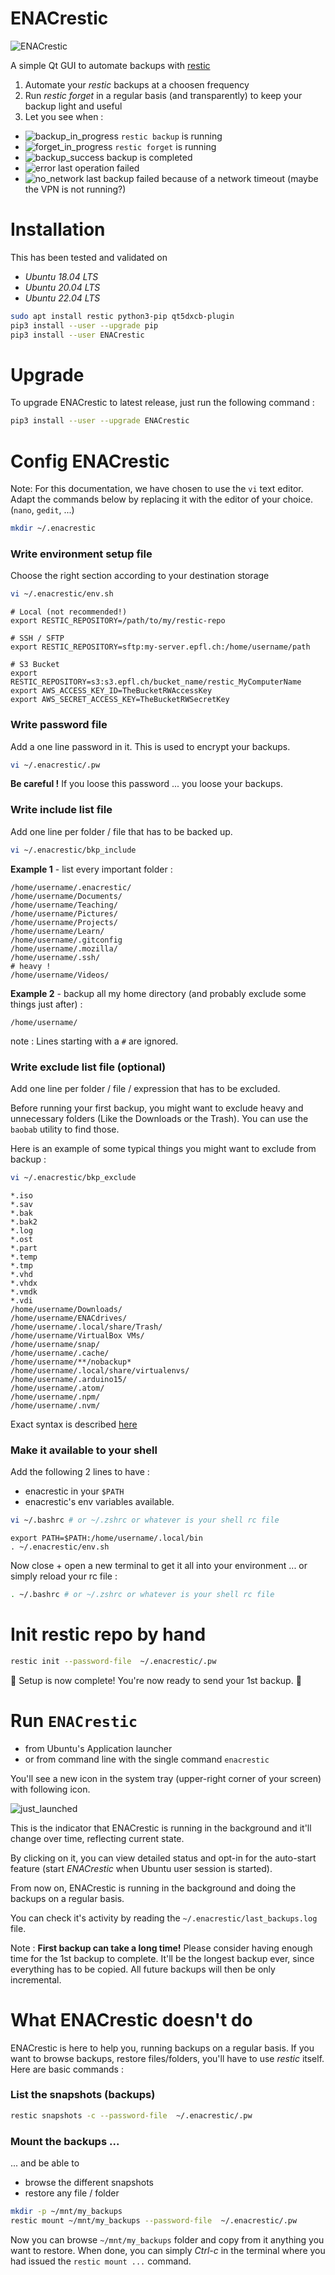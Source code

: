 # ENACrestic

![ENACrestic](doc_pixmaps/enacrestic.png)

A simple Qt GUI to automate backups with [restic](https://restic.net/)

1. Automate your _restic_ backups at a choosen frequency
2. Run _restic forget_ in a regular basis (and transparently) to keep your backup light and useful
3. Let you see when :

- ![backup_in_progress](doc_pixmaps/backup_in_progress.png) `restic backup` is running
- ![forget_in_progress](doc_pixmaps/forget_in_progress.png) `restic forget` is running
- ![backup_success](doc_pixmaps/backup_success.png) backup is completed
- ![error](doc_pixmaps/error.png) last operation failed
- ![no_network](doc_pixmaps/no_network.png) last backup failed because of a network timeout (maybe the VPN is not running?)

# Installation

This has been tested and validated on

- _Ubuntu 18.04 LTS_
- _Ubuntu 20.04 LTS_
- _Ubuntu 22.04 LTS_

```bash
sudo apt install restic python3-pip qt5dxcb-plugin
pip3 install --user --upgrade pip
pip3 install --user ENACrestic
```

# Upgrade

To upgrade ENACrestic to latest release, just run the following command :

```bash
pip3 install --user --upgrade ENACrestic
```

# Config ENACrestic

Note: For this documentation, we have chosen to use the `vi` text editor.
Adapt the commands below by replacing it with the editor of your choice. (`nano`, `gedit`, ...)

```bash
mkdir ~/.enacrestic
```

### Write environment setup file

Choose the right section according to your destination storage

```bash
vi ~/.enacrestic/env.sh
```

```snip
# Local (not recommended!)
export RESTIC_REPOSITORY=/path/to/my/restic-repo

# SSH / SFTP
export RESTIC_REPOSITORY=sftp:my-server.epfl.ch:/home/username/path

# S3 Bucket
export RESTIC_REPOSITORY=s3:s3.epfl.ch/bucket_name/restic_MyComputerName
export AWS_ACCESS_KEY_ID=TheBucketRWAccessKey
export AWS_SECRET_ACCESS_KEY=TheBucketRWSecretKey
```

### Write password file

Add a one line password in it. This is used to encrypt your backups.

```bash
vi ~/.enacrestic/.pw
```

**Be careful !** If you loose this password ... you loose your backups.

### Write include list file

Add one line per folder / file that has to be backed up.

```bash
vi ~/.enacrestic/bkp_include
```

**Example 1** - list every important folder :

```snip
/home/username/.enacrestic/
/home/username/Documents/
/home/username/Teaching/
/home/username/Pictures/
/home/username/Projects/
/home/username/Learn/
/home/username/.gitconfig
/home/username/.mozilla/
/home/username/.ssh/
# heavy !
/home/username/Videos/
```

**Example 2** - backup all my home directory (and probably exclude some things just after) :

```snip
/home/username/
```

note : Lines starting with a `#` are ignored.

### Write exclude list file (optional)

Add one line per folder / file / expression that has to be excluded.

Before running your first backup, you might want to exclude heavy and unnecessary folders (Like the Downloads or the Trash). You can use the `baobab` utility to find those.

Here is an example of some typical things you might want to exclude from backup :

```bash
vi ~/.enacrestic/bkp_exclude
```

```snip
*.iso
*.sav
*.bak
*.bak2
*.log
*.ost
*.part
*.temp
*.tmp
*.vhd
*.vhdx
*.vmdk
*.vdi
/home/username/Downloads/
/home/username/ENACdrives/
/home/username/.local/share/Trash/
/home/username/VirtualBox VMs/
/home/username/snap/
/home/username/.cache/
/home/username/**/nobackup*
/home/username/.local/share/virtualenvs/
/home/username/.arduino15/
/home/username/.atom/
/home/username/.npm/
/home/username/.nvm/
```

Exact syntax is described [here](https://restic.readthedocs.io/en/latest/040_backup.html#excluding-files)

### Make it available to your shell

Add the following 2 lines to have :

- enacrestic in your `$PATH`
- enacrestic's env variables available.

```bash
vi ~/.bashrc # or ~/.zshrc or whatever is your shell rc file
```

```snip
export PATH=$PATH:/home/username/.local/bin
. ~/.enacrestic/env.sh
```

Now close + open a new terminal to get it all into your environment ... or simply reload your rc file :

```bash
. ~/.bashrc # or ~/.zshrc or whatever is your shell rc file
```

# Init restic repo by hand

```bash
restic init --password-file  ~/.enacrestic/.pw
```

🎉 Setup is now complete! You're now ready to send your 1st backup. 🎉

# Run `ENACrestic`

- from Ubuntu's Application launcher
- or from command line with the single command `enacrestic`

You'll see a new icon in the system tray (upper-right corner of your screen) with following icon.

![just_launched](doc_pixmaps/just_launched.png)

This is the indicator that ENACrestic is running in the background and it'll change over time, reflecting current state.

By clicking on it, you can view detailed status and opt-in for the auto-start feature (start _ENACrestic_ when Ubuntu user session is started).

From now on, ENACrestic is running in the background and doing the backups on a regular basis.

You can check it's activity by reading the `~/.enacrestic/last_backups.log` file.

Note : **First backup can take a long time!** Please consider having enough time for the 1st backup to complete. It'll be the longest backup ever, since everything has to be copied. All future backups will then be only incremental.

# What ENACrestic doesn't do

ENACrestic is here to help you, running backups on a regular basis. If you want to browse backups, restore files/folders, you'll have to use _restic_ itself. Here are basic commands :

### List the snapshots (backups)

```bash
restic snapshots -c --password-file  ~/.enacrestic/.pw
```

### Mount the backups ...

... and be able to

- browse the different snapshots
- restore any file / folder

```bash
mkdir -p ~/mnt/my_backups
restic mount ~/mnt/my_backups --password-file  ~/.enacrestic/.pw
```

Now you can browse `~/mnt/my_backups` folder and copy from it anything you want to restore. When done, you can simply _Ctrl-c_ in the terminal where you had issued the `restic mount ...` command.
